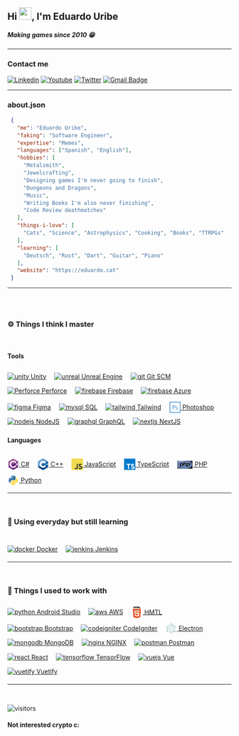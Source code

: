 ## Hi <img src="https://media.giphy.com/media/hvRJCLFzcasrR4ia7z/giphy.gif" width="28px" height="28px">, I'm **Eduardo Uribe**

##### Making games since 2010 😁 

---

### Contact me

[![Linkedin](https://img.shields.io/badge/-EduardoU24-0072b1?style=flat-square&logo=Linkedin&logoColor=white&text=000&link=https://www.linkedin.com/in/eduardou24)](https://www.linkedin.com/in/eduardou24)
[![Youtube](https://img.shields.io/badge/-@EduardoU24-FF0000?style=flat-square&logo=Youtube&logoColor=white&link=https://www.youtube.com/@EduardoU24)](https://www.youtube.com/@EduardoU24)
[![Twitter](https://img.shields.io/badge/-@EduardoU24-00acee?style=flat-square&logo=Twitter&logoColor=white&link=https://www.twitter.com/EduardoU24)](https://www.twitter.com/EduardoU24)
[![Gmail Badge](https://img.shields.io/badge/-eduardo.u24@gmail.com-c14438?style=flat-square&logo=Gmail&logoColor=white&link=mailto:eduardo.u24@gmail.com)](mailto:eduardo.u24@gmail.com)

---

### about.json
 ```json
  {
    "me": "Eduardo Uribe",
    "faking": "Software Engineer",
    "expertise": "Memes",
    "languages": ["Spanish", "English"],
    "hobbies": [
      "Metalsmith",
      "Jewelcrafting",
      "Designing games I'm never going to finish",
      "Dungeons and Dragons",
      "Music",
      "Writing Books I'm also never finishing",
      "Code Review deathmatches"
    ],
    "things-i-love": [
      "Cats", "Science", "Astrophysics", "Cooking", "Books", "TTRPGs"
    ],
    "learning": [
      "Deutsch", "Rust", "Dart", "Guitar", "Piano"
    ],
    "website": "https://eduardo.cat"
  }
 ```

---

<br />
<br />

### ⚙️ Things I think I master

<br />

#### Tools

<div style="display:inline-block">
  <a href="https://unity.com/" target="_blank" style="padding-top: 10px;padding-bottom:.4em; display: inline-block; padding-right: 1em;">
    <img style="margin-bottom:-.6em;" width="26px" height="26px" src="https://www.vectorlogo.zone/logos/unity3d/unity3d-icon.svg" alt="unity"/>
    Unity
  </a> 
</div>
<div style="display:inline-block">
  <a href="https://unrealengine.com/" target="_blank" style="padding-top: 10px;padding-bottom:.4em; display: inline-block; padding-right: 1em;">
    <img style="margin-bottom:-.6em;" width="26px" height="26px" src="https://raw.githubusercontent.com/kenangundogan/fontisto/036b7eca71aab1bef8e6a0518f7329f13ed62f6b/icons/svg/brand/unreal-engine.svg" alt="unreal"/>
    Unreal Engine
  </a>
</div>
<div style="display:inline-block">
  <a href="https://git-scm.com/" target="_blank" style="padding-top: 10px;padding-bottom:.4em; display: inline-block; padding-right: 1em;">
    <img style="margin-bottom:-.6em;" width="26px" height="26px" src="https://www.vectorlogo.zone/logos/git-scm/git-scm-icon.svg" alt="git"/>
    Git SCM
  </a> 
</div>
<div style="display:inline-block">
  <a href="https://www.perforce.com/" target="_blank" style="padding-top: 10px;padding-bottom:.4em; display: inline-block; padding-right: 1em;">
    <img style="margin-bottom:-.6em;" width="26px" height="26px" src="https://www.vectorlogo.zone/logos/perforce/perforce-icon.svg" alt="Perforce"/>
    Perforce
  </a>
</div>
<div style="display:inline-block">
  <a href="https://firebase.google.com/" target="_blank" style="padding-top: 10px;padding-bottom:.4em; display: inline-block; padding-right: 1em;"> 
    <img style="margin-bottom:-.6em;" width="26px" height="26px" src="https://www.vectorlogo.zone/logos/firebase/firebase-icon.svg" alt="firebase"/>
    Firebase
  </a>
</div>
<div style="display:inline-block">
  <a href="https://firebase.google.com/" target="_blank" style="padding-top: 10px;padding-bottom:.4em; display: inline-block; padding-right: 1em;"> 
    <img style="margin-bottom:-.6em;" width="26px" height="26px" src="https://www.vectorlogo.zone/logos/microsoft_azure/microsoft_azure-icon.svg" alt="firebase"/>
    Azure
  </a>
</div>
<div style="display:inline-block">
  <a href="https://www.figma.com/" target="_blank" style="padding-top: 10px;padding-bottom:.4em; display: inline-block; padding-right: 1em;">
    <img style="margin-bottom:-.6em;" width="26px" height="26px" src="https://www.vectorlogo.zone/logos/figma/figma-icon.svg" alt="figma"/>
    Figma
  </a> 
</div>
<div style="display:inline-block">
  <a href="https://www.mysql.com/" target="_blank" style="padding-top: 10px;padding-bottom:.4em; display: inline-block; padding-right: 1em;">
    <img style="margin-bottom:-.6em;" width="26px" height="26px" src="https://www.vectorlogo.zone/logos/mysql/mysql-icon.svg" alt="mysql"/>
    SQL
  </a> 
</div>
<div style="display:inline-block">
  <a href="https://tailwindcss.com/" target="_blank" style="padding-top: 10px;padding-bottom:.4em; display: inline-block; padding-right: 1em;">
    <img style="margin-bottom:-.6em;" width="26px" height="26px" src="https://www.vectorlogo.zone/logos/tailwindcss/tailwindcss-icon.svg" alt="tailwind"/>
    Tailwind
  </a> 
</div>
<div style="display:inline-block">
  <a href="https://www.photoshop.com/en" target="_blank" style="padding-top: 10px;padding-bottom:.4em; display: inline-block; padding-right: 1em;">
    <img style="margin-bottom:-.6em;" width="26px" height="26px" src="https://raw.githubusercontent.com/devicons/devicon/master/icons/photoshop/photoshop-line.svg" alt="photoshop"/> 
    Photoshop
  </a>
</div>
<div style="display:inline-block">
  <a href="https://nodejs.org" target="_blank" style="padding-top: 10px;padding-bottom:.4em; display: inline-block; padding-right: 1em;">
    <img style="margin-bottom:-.6em;" width="26px" height="26px" src="https://www.vectorlogo.zone/logos/nodejs/nodejs-icon.svg" alt="nodejs"/>
    NodeJS
  </a> 
</div>
<div style="display:inline-block">
  <a href="https://graphql.org" target="_blank" style="padding-top: 10px;padding-bottom:.4em; display: inline-block; padding-right: 1em;"> 
    <img style="margin-bottom:-.6em;" width="26px" height="26px" src="https://www.vectorlogo.zone/logos/graphql/graphql-icon.svg" alt="graphql"/> 
    GraphQL
  </a> 
</div>
<div style="display:inline-block">
  <a href="https://nextjs.org/" target="_blank" style="padding-top: 10px;padding-bottom:.4em; display: inline-block; padding-right: 1em;">
    <img style="margin-bottom:-.6em;" width="26px" height="26px" src="https://cdn.worldvectorlogo.com/logos/next-js.svg" alt="nextjs"/> 
    NextJS
  </a> 
</div>

<br />

#### Languages

<div style="display:inline-block">
  <a href="https://learn.microsoft.com/en-us/dotnet/csharp/" target="_blank" style="padding-top: 10px;padding-bottom:.4em; display: inline-block; padding-right: 1em;">
    <img style="margin-bottom:-.6em;" width="26px" height="26px" src="https://raw.githubusercontent.com/devicons/devicon/master/icons/csharp/csharp-original.svg" alt="csharp"/>
    C#
  </a> 
</div>
<div style="display:inline-block">
  <a href="https://cplusplus.com/" target="_blank" style="padding-top: 10px;padding-bottom:.4em; display: inline-block; padding-right: 1em;">
    <img style="margin-bottom:-.6em;" width="26px" height="26px" src="https://raw.githubusercontent.com/devicons/devicon/master/icons/cplusplus/cplusplus-original.svg" alt="cplusplus"/>
    C++
  </a> 
</div>
<div style="display:inline-block">
  <a href="https://www.javascript.com/" target="_blank" style="padding-top: 10px;padding-bottom:.4em; display: inline-block; padding-right: 1em;">
    <img style="margin-bottom:-.6em;" width="26px" height="26px" src="https://raw.githubusercontent.com/github/explore/80688e429a7d4ef2fca1e82350fe8e3517d3494d/topics/javascript/javascript.png">
    JavaScript
  </a>
</div>
<div style="display:inline-block">
  <a href="https://www.typescriptlang.org/" target="_blank" style="padding-top: 10px;padding-bottom:.4em; display: inline-block; padding-right: 1em;">
    <img style="margin-bottom:-.6em;" width="26px" height="26px" src="https://raw.githubusercontent.com/devicons/devicon/master/icons/typescript/typescript-original.svg" alt="typescript"/>
    TypeScript
  </a>
</div>
<div style="display:inline-block">
  <a href="https://www.php.net" target="_blank" style="padding-top: 10px;padding-bottom:.4em; display: inline-block; padding-right: 1em;"> 
    <img style="margin-bottom:-1em;" width="36px" height="36px" src="https://raw.githubusercontent.com/devicons/devicon/master/icons/php/php-original.svg" alt="php"/>
    PHP
  </a>
</div>
<div style="display:inline-block">
  <a href="https://www.mysql.com/" target="_blank" style="padding-top: 10px;padding-bottom:.4em; display: inline-block; padding-right: 1em;">
    <img style="margin-bottom:-.6em;" width="26px" height="26px" src="https://raw.githubusercontent.com/devicons/devicon/master/icons/python/python-original.svg" alt="python"/>
    Python
  </a>
</div>

<br />

---

<br />

### 🔬 Using everyday but still learning

<br />

<div style="display:inline-block">
  <a href="https://www.docker.com/" target="_blank" style="padding-top: 10px;padding-bottom:.4em; display: inline-block; padding-right: 1em;">
    <img style="margin-bottom:-.6em;" width="26px" height="26px" src="https://www.vectorlogo.zone/logos/docker/docker-icon.svg" alt="docker"/>
    Docker
  </a> 
</div>
<div style="display:inline-block">
  <a href="https://www.jenkins.io" target="_blank" style="padding-top: 10px;padding-bottom:.4em; display: inline-block; padding-right: 1em;"> 
    <img style="margin-bottom:-.6em;" width="26px" height="26px" src="https://www.vectorlogo.zone/logos/jenkins/jenkins-icon.svg" alt="jenkins"/>
    Jenkins
  </a> 
</div>

<br />

---

<br />

### 🧓 Things I used to work with

<div style="display:inline-block">
  <a href="https://www.mysql.com/" target="_blank" style="padding-top: 10px;padding-bottom:.4em; display: inline-block; padding-right: 1em;">
    <img style="margin-bottom:-.6em;" width="26px" height="26px" src="https://upload.wikimedia.org/wikipedia/commons/8/8f/Breezeicons-apps-48-android-studio.svg" alt="python"/>
    Android Studio
  </a>
</div>
<div style="display:inline-block">
<a href="https://aws.amazon.com" target="_blank" style="padding-top: 10px;padding-bottom:.4em; display: inline-block; padding-right: 1em;">
  <img style="margin-bottom:-.6em;" width="26px" height="26px" src="https://www.vectorlogo.zone/logos/amazon_aws/amazon_aws-icon.svg" alt="aws"/>
  AWS
</a>
</div>
<div style="display:inline-block">
  <a href="https://www.mysql.com/" target="_blank" style="padding-top: 10px;padding-bottom:.4em; display: inline-block; padding-right: 1em;">
    <img style="margin-bottom:-.6em;" width="26px" height="26px" src="https://raw.githubusercontent.com/github/explore/80688e429a7d4ef2fca1e82350fe8e3517d3494d/topics/html/html.png" alt="html"/>
    HMTL
  </a> 
</div>
<div style="display:inline-block">
<a href="https://getbootstrap.com" target="_blank" style="padding-top: 10px;padding-bottom:.4em; display: inline-block; padding-right: 1em;"> 
  <img style="margin-bottom:-.6em;" width="26px" height="26px" src="https://www.vectorlogo.zone/logos/getbootstrap/getbootstrap-icon.svg" alt="bootstrap"/>
  Bootstrap
</a>
</div>
<div style="display:inline-block">
  <a href="https://codeigniter.com" target="_blank" style="padding-top: 10px;padding-bottom:.4em; display: inline-block; padding-right: 1em;">
    <img style="margin-bottom:-.6em;" width="26px" height="26px" src="https://cdn.worldvectorlogo.com/logos/codeigniter.svg" alt="codeigniter"/>
    CodeIgniter
  </a> 
</div>
<div style="display:inline-block">
  <a href="https://www.electronjs.org" target="_blank" style="padding-top: 10px;padding-bottom:.4em; display: inline-block; padding-right: 1em;">
    <img style="margin-bottom:-.6em;" width="26px" height="26px" src="https://raw.githubusercontent.com/devicons/devicon/master/icons/electron/electron-original.svg" alt="electron"/> 
    Electron
  </a> 
</div>
<div style="display:inline-block">
  <a href="https://www.mongodb.com/" target="_blank" style="padding-top: 10px;padding-bottom:.4em; display: inline-block; padding-right: 1em;">
    <img style="margin-bottom:-.6em;" width="26px" height="26px" src="https://www.vectorlogo.zone/logos/mongodb/mongodb-icon.svg" alt="mongodb"/> 
    MongoDB
  </a>
</div>
<div style="display:inline-block">
  <a href="https://www.nginx.com" target="_blank" style="padding-top: 10px;padding-bottom:.4em; display: inline-block; padding-right: 1em;">
    <img style="margin-bottom:-.6em;" width="26px" height="26px" src="https://www.vectorlogo.zone/logos/nginx/nginx-icon.svg" alt="nginx"/> 
    NGINX
  </a> 
</div>
<div style="display:inline-block"> 
  <a href="https://postman.com" target="_blank" style="padding-top: 10px;padding-bottom:.4em; display: inline-block; padding-right: 1em;"> 
    <img style="margin-bottom:-.6em;" width="26px" height="26px" src="https://www.vectorlogo.zone/logos/getpostman/getpostman-icon.svg" alt="postman"/>
    Postman
  </a> 
</div>
<div style="display:inline-block">
  <a href="https://reactjs.org/" target="_blank" style="padding-top: 10px;padding-bottom:.4em; display: inline-block; padding-right: 1em;">
    <img style="margin-bottom:-.6em;" width="26px" height="26px" src="https://www.vectorlogo.zone/logos/reactjs/reactjs-icon.svg" alt="react"/>
    React
  </a> 
</div>
<div style="display:inline-block">
  <a href="https://www.tensorflow.org" target="_blank" style="padding-top: 10px;padding-bottom:.4em; display: inline-block; padding-right: 1em;">
    <img style="margin-bottom:-.6em;" width="26px" height="26px" src="https://www.vectorlogo.zone/logos/tensorflow/tensorflow-icon.svg" alt="tensorflow"/> 
    TensorFlow
  </a>
</div>
<div style="display:inline-block">
  <a href="https://vuejs.org/" target="_blank" style="padding-top: 10px;padding-bottom:.4em; display: inline-block; padding-right: 1em;">
    <img style="margin-bottom:-.6em;" width="26px" height="26px" src="https://www.vectorlogo.zone/logos/vuejs/vuejs-icon.svg" alt="vuejs"/>
    Vue
  </a> 
</div>
<div style="display:inline-block">
  <a href="https://vuetifyjs.com/en/" target="_blank" style="padding-top: 10px;padding-bottom:.4em; display: inline-block; padding-right: 1em;">
    <img style="margin-bottom:-.6em;" width="26px" height="26px" src="https://bestofjs.org/logos/vuetify.svg" alt="vuetify"/>
    Vuetify
  </a>
</div>

<br />

---

<br />

![visitors](https://visitor-badge.glitch.me/badge?page_id=eduardou24)


#### Not interested crypto c: 